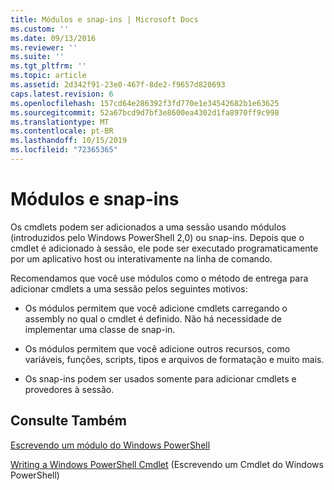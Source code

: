 ```yaml
---
title: Módulos e snap-ins | Microsoft Docs
ms.custom: ''
ms.date: 09/13/2016
ms.reviewer: ''
ms.suite: ''
ms.tgt_pltfrm: ''
ms.topic: article
ms.assetid: 2d342f91-23e0-467f-8de2-f9657d820693
caps.latest.revision: 6
ms.openlocfilehash: 157cd64e286392f3fd770e1e34542682b1e63625
ms.sourcegitcommit: 52a67bcd9d7bf3e8600ea4302d1fa8970ff9c998
ms.translationtype: MT
ms.contentlocale: pt-BR
ms.lasthandoff: 10/15/2019
ms.locfileid: "72365365"
---
```

# <a name="modules-and-snap-ins"></a>Módulos e snap-ins

Os cmdlets podem ser adicionados a uma sessão usando módulos (introduzidos pelo Windows PowerShell 2,0) ou snap-ins. Depois que o cmdlet é adicionado à sessão, ele pode ser executado programaticamente por um aplicativo host ou interativamente na linha de comando.

Recomendamos que você use módulos como o método de entrega para adicionar cmdlets a uma sessão pelos seguintes motivos:

- Os módulos permitem que você adicione cmdlets carregando o assembly no qual o cmdlet é definido. Não há necessidade de implementar uma classe de snap-in.

- Os módulos permitem que você adicione outros recursos, como variáveis, funções, scripts, tipos e arquivos de formatação e muito mais.

- Os snap-ins podem ser usados somente para adicionar cmdlets e provedores à sessão.

## <a name="see-also"></a>Consulte Também

[Escrevendo um módulo do Windows PowerShell](../module/writing-a-windows-powershell-module.md)

[Writing a Windows PowerShell Cmdlet](./writing-a-windows-powershell-cmdlet.md) (Escrevendo um Cmdlet do Windows PowerShell)
